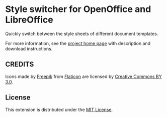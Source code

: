 # Style switcher for OpenOffice and LibreOffice 

Quickly switch between the style sheets of different document templates.

For more information, see the [project home page](https://peter88213.github.io/StyleSwitcher/) with description and download instructions.

## CREDITS
Icons made by [Freepik](https://www.freepik.com) from [Flaticon](https://www.flaticon.com) are licensed by [Creative Commons BY 3.0](http://creativecommons.org/licenses/by/3.0/).

## License

This extension is distributed under the [MIT License](http://www.opensource.org/licenses/mit-license.php).
